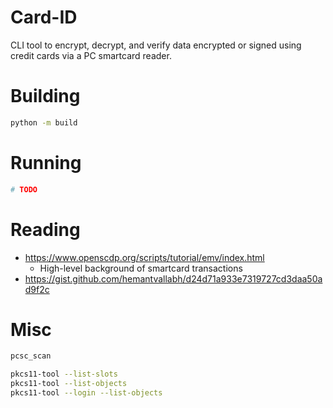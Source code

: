
# Card-ID

CLI tool to encrypt, decrypt, and verify data encrypted or signed using credit cards via a PC smartcard reader.

# Building

```bash
python -m build
```

# Running

```bash
# TODO
```


# Reading

 - https://www.openscdp.org/scripts/tutorial/emv/index.html
    - High-level background of smartcard transactions
 - https://gist.github.com/hemantvallabh/d24d71a933e7319727cd3daa50ad9f2c


# Misc

```bash
pcsc_scan

pkcs11-tool --list-slots
pkcs11-tool --list-objects
pkcs11-tool --login --list-objects



```
